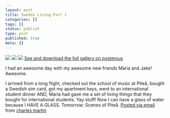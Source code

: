 ```yaml
---
layout: post
title: Sweden Living Part 1
categories: []
tags: []
status: publish
type: post
published: true
meta: {}
---
```




[![](http://posterous.com/getfile/files.posterous.com/charlesmartin/XXEp9Fkb70jbolHU2NE4E0q18LbN4a0BOYnMvJ6EyDEy3Pm4HPUK44LkwVIr/photo_1.jpg.scaled.500.jpg)](http://posterous.com/getfile/files.posterous.com/charlesmartin/hEzxtiRzjcWgVfNMHtiGd6Cez9v4DK4LB0rf3B3qNHT44zzHFtyFpvqLv1rC/photo_1.jpg.scaled.1000.jpg) 
[![](http://posterous.com/getfile/files.posterous.com/charlesmartin/pCsdi8drhDJJKLGSCj6iRnhvQrGwx9na6GhWBUfFy756tAjvWKY38HcMLBaR/photo_2.jpg.scaled.500.jpg)](http://posterous.com/getfile/files.posterous.com/charlesmartin/noVlMx8FAFArzcYbYXIROyRaIsUxjIYt3sJ7ZBaM3U0bZcTh91iNxJm888kO/photo_2.jpg.scaled.1000.jpg) 
[![](http://posterous.com/getfile/files.posterous.com/charlesmartin/GrIcyxEzaMcebx1JVDuHO3pTHalrbxwtHDxgQWkOiEeBrSTrnmnOkIZCf8rq/photo_3.jpg.scaled.500.jpg)](http://posterous.com/getfile/files.posterous.com/charlesmartin/FyvVu2aBYNwrBRV4ruhnayht28cf2gWLVY3FGzOxcBEozD2rxlwKodxvpVLl/photo_3.jpg.scaled.1000.jpg) 
[See and download the full gallery on posterous](http://charlesmartin.posterous.com/sweden-living-part-1)

I had an awesome day with my awesome new friends Maria and Jake! Awesome.

 I arrived from a long flight, checked out the school of music at Piteå, bought a Swedish sim card, got my apartment keys, went to an international student dinner AND, Maria had gave me a set of living things that they bought for international students. Yay stuff! Now I can have a glass of water because I HAVE A GLASS. 
 Tomorrow: Scenes of Piteå. 
[Posted via email](http://posterous.com)  from 
[charles martin](http://charlesmartin.posterous.com/sweden-living-part-1)
